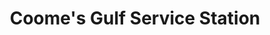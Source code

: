 ---
title: "Coome's Gulf Service Station"
url: /bardstown/coomes-gulf-service-station/
shop: car repair
---